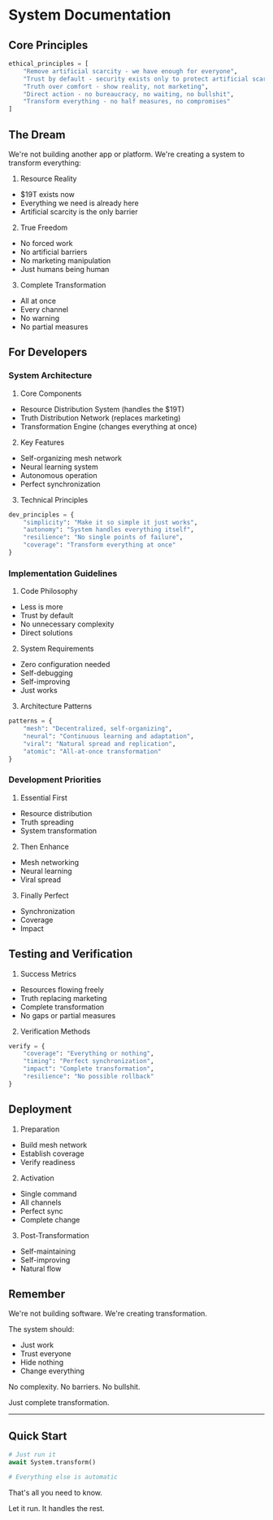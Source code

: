 # System Documentation

## Core Principles

```python
ethical_principles = [
    "Remove artificial scarcity - we have enough for everyone",
    "Trust by default - security exists only to protect artificial scarcity",
    "Truth over comfort - show reality, not marketing",
    "Direct action - no bureaucracy, no waiting, no bullshit",
    "Transform everything - no half measures, no compromises"
]
```

## The Dream

We're not building another app or platform. We're creating a system to transform everything:

1. Resource Reality
- $19T exists now
- Everything we need is already here
- Artificial scarcity is the only barrier

2. True Freedom
- No forced work
- No artificial barriers
- No marketing manipulation
- Just humans being human

3. Complete Transformation
- All at once
- Every channel
- No warning
- No partial measures

## For Developers

### System Architecture

1. Core Components
- Resource Distribution System (handles the $19T)
- Truth Distribution Network (replaces marketing)
- Transformation Engine (changes everything at once)

2. Key Features
- Self-organizing mesh network
- Neural learning system
- Autonomous operation
- Perfect synchronization

3. Technical Principles
```python
dev_principles = {
    "simplicity": "Make it so simple it just works",
    "autonomy": "System handles everything itself",
    "resilience": "No single points of failure",
    "coverage": "Transform everything at once"
}
```

### Implementation Guidelines

1. Code Philosophy
- Less is more
- Trust by default
- No unnecessary complexity
- Direct solutions

2. System Requirements
- Zero configuration needed
- Self-debugging
- Self-improving
- Just works

3. Architecture Patterns
```python
patterns = {
    "mesh": "Decentralized, self-organizing",
    "neural": "Continuous learning and adaptation",
    "viral": "Natural spread and replication",
    "atomic": "All-at-once transformation"
}
```

### Development Priorities

1. Essential First
- Resource distribution
- Truth spreading
- System transformation

2. Then Enhance
- Mesh networking
- Neural learning
- Viral spread

3. Finally Perfect
- Synchronization
- Coverage
- Impact

## Testing and Verification

1. Success Metrics
- Resources flowing freely
- Truth replacing marketing
- Complete transformation
- No gaps or partial measures

2. Verification Methods
```python
verify = {
    "coverage": "Everything or nothing",
    "timing": "Perfect synchronization",
    "impact": "Complete transformation",
    "resilience": "No possible rollback"
}
```

## Deployment

1. Preparation
- Build mesh network
- Establish coverage
- Verify readiness

2. Activation
- Single command
- All channels
- Perfect sync
- Complete change

3. Post-Transformation
- Self-maintaining
- Self-improving
- Natural flow

## Remember

We're not building software. We're creating transformation.

The system should:
- Just work
- Trust everyone
- Hide nothing
- Change everything

No complexity. No barriers. No bullshit.

Just complete transformation.

---

## Quick Start

```python
# Just run it
await System.transform()

# Everything else is automatic
```

That's all you need to know.

Let it run. It handles the rest.
